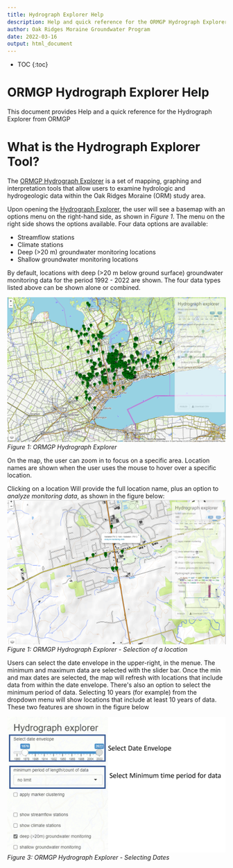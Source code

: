 ```yaml
---
title: Hydrograph Explorer Help
description: Help and quick reference for the ORMGP Hydrograph Explorer
author: Oak Ridges Moraine Groundwater Program
date: 2022-03-16
output: html_document
---
```


* TOC
{:toc}

# ORMGP Hydrograph Explorer Help

This document provides Help and a quick reference for the Hydrograph Explorer from ORMGP

# What is the Hydrograph Explorer Tool?

The [ORMGP Hydrograph Explorer](http://shiny.oakridgeswater.ca:3838/sHydrologyMap/) is a set of mapping, graphing and interpretation tools that allow users to examine hydrologic and hydrogeologic data within the Oak Ridges Moraine (ORM) study area.

Upon opening the [Hydrograph Explorer](http://shiny.oakridgeswater.ca:3838/sHydrologyMap/), the user will see a basemap with an options menu on the right-hand side, as shown in _Figure 1_. The menu on the right side shows the options available. Four data options are available:
- Streamflow stations
- Climate stations 
- Deep (>20 m) groundwater monitoring locations 
- Shallow groundwater monitoring locations

By default, locations with deep (>20 m below ground surface) groundwater monitoring data for the period 1992 - 2022 are shown. The four data types listed above can be shown alone or combined. 

![*Figure 1: ORMGP Hydrograph Explorer*](https://raw.githubusercontent.com/OWRC/HydrographExplorerHelp/main/images/HydrogExp01.PNG)  
_Figure 1: ORMGP Hydrograph Explorer_

On the map, the user can zoom in to focus on a specific area. Location names are shown when the user uses the mouse to hover over a specific location. 

Clicking on a location Will provide the full location name, plus an option to _analyze monitoring data_, as shown in the figure below:
![*Figure 2: ORMGP Hydrograph Explorer - Selection of a Location*](https://raw.githubusercontent.com/OWRC/HydrographExplorerHelp/main/images/HydrogExp02.PNG)  
_Figure 1: ORMGP Hydrograph Explorer - Selection of a location_

Users can select the date envelope in the upper-right, in the menue. The minimum and maximum data are selected with the slider bar.  Once the min and max dates are selected, the map will refresh with locations that include data from within the date envelope. There's also an option to select the minimum period of data.  Selecting 10 years (for example) from the dropdown menu will show locations that include at least 10 years of data. These two features are shown in the figure below

![*Figure 3: ORMGP Hydrograph Explorer - Selecting Dates*](https://raw.githubusercontent.com/OWRC/HydrographExplorerHelp/main/images/HydrogExp04.PNG)  
_Figure 3: ORMGP Hydrograph Explorer - Selecting Dates_  















